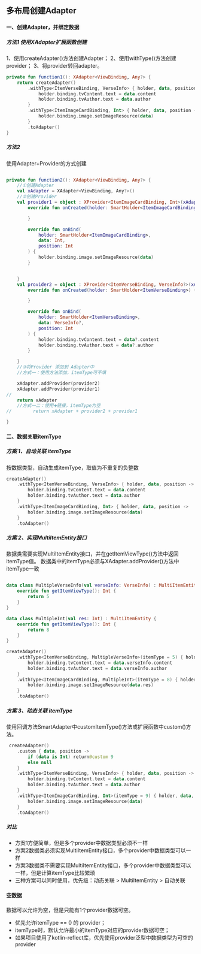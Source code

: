 ## 多布局创建Adapter

#### 一、创建Adapter，并绑定数据

##### 方法1 使用XAdapter扩展函数创建

1、使用createAdapter()方法创建Adapter；
2、使用withType()方法创建provider；
3、将provider转回adapter。

```kotlin
private fun function1(): XAdapter<ViewBinding, Any?> {
    return createAdapter()
        .withType<ItemVerseBinding, VerseInfo> { holder, data, position ->
            holder.binding.tvContent.text = data.content
            holder.binding.tvAuthor.text = data.author
        }
        .withType<ItemImageCardBinding, Int> { holder, data, position ->
            holder.binding.image.setImageResource(data)
        }
        .toAdapter()
}
```

##### 方法2

使用Adapter+Provider的方式创建

```kotlin

private fun function2(): XAdapter<ViewBinding, Any?> {
    //①创建Adapter
    val xAdapter = XAdapter<ViewBinding, Any?>()
    //②创建Provider
    val provider1 = object : XProvider<ItemImageCardBinding, Int>(xAdapter) {
        override fun onCreated(holder: SmartHolder<ItemImageCardBinding>) {

        }

        override fun onBind(
            holder: SmartHolder<ItemImageCardBinding>,
            data: Int,
            position: Int
        ) {
            holder.binding.image.setImageResource(data)
        }


    }
    val provider2 = object : XProvider<ItemVerseBinding, VerseInfo?>(xAdapter) {
        override fun onCreated(holder: SmartHolder<ItemVerseBinding>) {

        }

        override fun onBind(
            holder: SmartHolder<ItemVerseBinding>,
            data: VerseInfo?,
            position: Int
        ) {
            holder.binding.tvContent.text = data?.content
            holder.binding.tvAuthor.text = data?.author
        }

    }
    //③将Provider 添加到 Adapter中
    //方式一：使用方法添加，itemType可不填

    xAdapter.addProvider(provider2)
    xAdapter.addProvider(provider1)
//
    return xAdapter
    //方式一二：使用➕链接，itemType为空
//        return xAdapter + provider2 + provider1

}
```

#### 二、数据关联itemType

##### 方案 1、自动关联 itemType

按数据类型，自动生成itemType，取值为不重复的负整数

```kotlin
createAdapter()
    .withType<ItemVerseBinding, VerseInfo> { holder, data, position ->
        holder.binding.tvContent.text = data.content
        holder.binding.tvAuthor.text = data.author
    }
    .withType<ItemImageCardBinding, Int> { holder, data, position ->
        holder.binding.image.setImageResource(data)
    }
    .toAdapter()
```

##### 方案 2、实现MultiItemEntity接口

数据类需要实现MultiItemEntity接口，并在getItemViewType()方法中返回itemType值。
数据类中的itemType必须与XAdapter.addProvider()方法中itemType一致

```kotlin

data class MultipleVerseInfo(val verseInfo: VerseInfo) : MultiItemEntity {
    override fun getItemViewType(): Int {
        return 5
    }
}

data class MultipleInt(val res: Int) : MultiItemEntity {
    override fun getItemViewType(): Int {
        return 8
    }
}

createAdapter()
    .withType<ItemVerseBinding, MultipleVerseInfo>(itemType = 5) { holder, data, position ->
        holder.binding.tvContent.text = data.verseInfo.content
        holder.binding.tvAuthor.text = data.verseInfo.author
    }
    .withType<ItemImageCardBinding, MultipleInt>(itemType = 8) { holder, data, position ->
        holder.binding.image.setImageResource(data.res)
    }
    .toAdapter()
```

##### 方案 3、动态关联 itemType

使用回调方法SmartAdapter中customItemType()方法或扩展函数中custom()方法。

```kotlin
 createAdapter()
    .custom { data, position ->
        if (data is Int) return@custom 9
        else null
    }
    .withType<ItemVerseBinding, VerseInfo> { holder, data, position ->
        holder.binding.tvContent.text = data.content
        holder.binding.tvAuthor.text = data.author
    }
    .withType<ItemImageCardBinding, Int>(itemType = 9) { holder, data, position ->
        holder.binding.image.setImageResource(data)
    }
    .toAdapter()
```

##### 对比

- 方案1方便简单，但是多个provider中数据类型必须不一样
- 方案2数据类必须实现MultiItemEntity接口，多个provider中数据类型可以一样
- 方案3数据类不需要实现MultiItemEntity接口，多个provider中数据类型可以一样，但是计算itemType比较繁琐
- 三种方案可以同时使用，优先级：动态关联 > MultiItemEntity > 自动关联

#### 空数据
数据可以允许为空，但是只能有1个provider数据可空。
- 优先允许itemType == 0 的 provider；
- itemType时，默认允许最小的itemType对应的provider数据可空；
- 如果项目使用了kotlin-reflect库，优先使用provider泛型中数据类型为可空的provider
